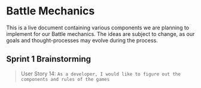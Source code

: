 # Battle Mechanics

This is a live document containing various components we are planning to implement for our Battle mechanics. The ideas are subject to change, as our goals and thought-processes may evolve during the process.


## Sprint 1 Brainstorming

>User Story 14:
`As a developer, I would like to figure out the components and rules of the games`
